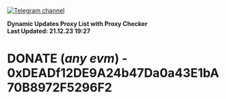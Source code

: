 [![Telegram channel](https://img.shields.io/endpoint?url=https://runkit.io/damiankrawczyk/telegram-badge/branches/master?url=https://t.me/n4z4v0d)](https://t.me/n4z4v0d) 

**Dynamic Updates Proxy List with Proxy Checker**  
**Last Updated: 21.12.23 19:27**

# DONATE (_any evm_) - 0xDEADf12DE9A24b47Da0a43E1bA70B8972F5296F2

